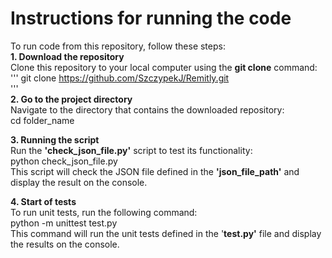 # Instructions for running the code
  
To run code from this repository, follow these steps:  
**1. Download the repository**  
Clone this repository to your local computer using the **git clone** command:  
'''
git clone https://github.com/SzczypekJ/Remitly.git  
'''    
**2. Go to the project directory**  
Navigate to the directory that contains the downloaded repository:  
cd folder_name  
  
**3. Running the script**  
Run the **'check_json_file.py'** script to test its functionality:  
python check_json_file.py  
This script will check the JSON file defined in the **'json_file_path'** and display the result on the console.  
  
**4. Start of tests**  
To run unit tests, run the following command:  
python -m unittest test.py  
This command will run the unit tests defined in the '**test.py'** file and display the results on the console.  
